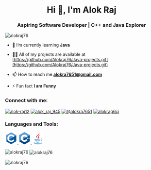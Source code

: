<h1 align="center">Hi 👋, I'm Alok Raj</h1>
<h3 align="center">Aspiring Software Developer | C++ and Java Explorer</h3>

<p align="left"> <img src="https://komarev.com/ghpvc/?username=alokraj76&label=Profile%20views&color=0e75b6&style=flat" alt="alokraj76" /> </p>

- 🌱 I’m currently learning **Java**

- 👨‍💻 All of my projects are available at [https://github.com/Alokraj76/Java-projects.git](https://github.com/Alokraj76/Java-projects.git)

- 📫 How to reach me **alokra7651@gmail.com**

- ⚡ Fun fact **I am Funny**

<h3 align="left">Connect with me:</h3>
<p align="left">
<a href="https://linkedin.com/in/alok-raj12" target="blank"><img align="center" src="https://raw.githubusercontent.com/rahuldkjain/github-profile-readme-generator/master/src/images/icons/Social/linked-in-alt.svg" alt="alok-raj12" height="30" width="40" /></a>
<a href="https://instagram.com/alok_raj_945" target="blank"><img align="center" src="https://raw.githubusercontent.com/rahuldkjain/github-profile-readme-generator/master/src/images/icons/Social/instagram.svg" alt="alok_raj_945" height="30" width="40" /></a>
<a href="https://www.hackerrank.com/@alokra7651" target="blank"><img align="center" src="https://raw.githubusercontent.com/rahuldkjain/github-profile-readme-generator/master/src/images/icons/Social/hackerrank.svg" alt="@alokra7651" height="30" width="40" /></a>
<a href="https://auth.geeksforgeeks.org/user/alokrag6cj" target="blank"><img align="center" src="https://raw.githubusercontent.com/rahuldkjain/github-profile-readme-generator/master/src/images/icons/Social/geeks-for-geeks.svg" alt="alokrag6cj" height="30" width="40" /></a>
</p>

<h3 align="left">Languages and Tools:</h3>
<p align="left"> <a href="https://www.cprogramming.com/" target="_blank" rel="noreferrer"> <img src="https://raw.githubusercontent.com/devicons/devicon/master/icons/c/c-original.svg" alt="c" width="40" height="40"/> </a> <a href="https://www.w3schools.com/cpp/" target="_blank" rel="noreferrer"> <img src="https://raw.githubusercontent.com/devicons/devicon/master/icons/cplusplus/cplusplus-original.svg" alt="cplusplus" width="40" height="40"/> </a> <a href="https://www.java.com" target="_blank" rel="noreferrer"> <img src="https://raw.githubusercontent.com/devicons/devicon/master/icons/java/java-original.svg" alt="java" width="40" height="40"/> </a> </p>

<p><img align="left" src="https://github-readme-stats.vercel.app/api/top-langs?username=alokraj76&show_icons=true&locale=en&layout=compact" alt="alokraj76" /></p>

<p>&nbsp;<img align="center" src="https://github-readme-stats.vercel.app/api?username=alokraj76&show_icons=true&locale=en" alt="alokraj76" /></p>

<p><img align="center" src="https://github-readme-streak-stats.herokuapp.com/?user=alokraj76&" alt="alokraj76" /></p>
